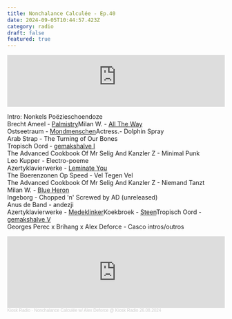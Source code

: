 ```yaml
---
title: Nonchalance Calculée - Ep.40
date: 2024-09-05T10:44:57.423Z
category: radio
draft: false
featured: true
---
```

<iframe width="100%" height="120" src="https://player-widget.mixcloud.com/widget/iframe/?hide_cover=1&light=1&feed=%2FKioskRadio%2Fnonchalance-calcul%25C3%25A9e-w-alex-deforce-kiosk-radio-26082024%2F" frameborder="0" ></iframe>

I﻿ntro: Nonkels Poëzieschoendoze\
B﻿recht Ameel - [Palmistry](https://discostransgenero.bandcamp.com/track/palmistry-with-marnie-weber-and-walter-hus)M﻿ilan W. - [All The Way](https://stroomtv.bandcamp.com/album/leave-another-day)\
Ostseetraum - [Mondmenschen](https://mangelrecords.bandcamp.com/album/mondmenschen-ep)A﻿ctress.- Dolphin Spray\
A﻿rab Strap - The Turning of Our Bones\
T﻿ropisch Oord - [gemakshalve I](https://paulapaulapaula.bandcamp.com/album/gemakshalve-i-t-m-v)\
The Advanced Cookbook Of Mr Selig And Kanzler Z - Minimal Punk\
Leo Kupper - Electro-poeme\
Azertyklavierwerke - [Leminate You](https://azertyklavierwerke.bandcamp.com/album/echo-park-album)\
The Boerenzonen Op Speed - Vel Tegen Vel\
The Advanced Cookbook Of Mr Selig And Kanzler Z - Niemand Tanzt\
Milan W. - [Blue Heron](https://stroomtv.bandcamp.com/album/leave-another-day)\
I﻿ngeborg - Chopped 'n' Screwed by AD (unreleased)\
Anus de Band - andezji\
Azertyklavierwerke - [Medeklinker](https://azertyklavierwerke.bandcamp.com/album/echo-park-album)K﻿oekbroek - [Steen](https://koekbroek.bandcamp.com/album/no-koek-no-broek)T﻿ropisch Oord - [gemakshalve V](https://paulapaulapaula.bandcamp.com/album/gemakshalve-i-t-m-v)\
G﻿eorges Perec x Brihang x Alex Deforce - Casco intros/outros

<iframe width="100%" height="166" scrolling="no" frameborder="no" allow="autoplay" src="https://w.soundcloud.com/player/?url=https%3A//api.soundcloud.com/tracks/1904491391&color=%23101a27&auto_play=false&hide_related=false&show_comments=true&show_user=true&show_reposts=false&show_teaser=true"></iframe><div style="font-size: 10px; color: #cccccc;line-break: anywhere;word-break: normal;overflow: hidden;white-space: nowrap;text-overflow: ellipsis; font-family: Interstate,Lucida Grande,Lucida Sans Unicode,Lucida Sans,Garuda,Verdana,Tahoma,sans-serif;font-weight: 100;"><a href="https://soundcloud.com/kioskradio" title="Kiosk Radio" target="_blank" style="color: #cccccc; text-decoration: none;">Kiosk Radio</a> · <a href="https://soundcloud.com/kioskradio/nonchalance-calculee-192825064" title="Nonchalance Calculée w/ Alex Deforce @ Kiosk Radio 26.08.2024" target="_blank" style="color: #cccccc; text-decoration: none;">Nonchalance Calculée w/ Alex Deforce @ Kiosk Radio 26.08.2024</a></div>